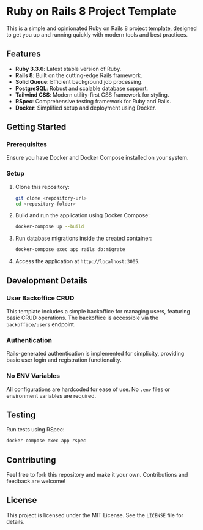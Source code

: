 # Ruby on Rails 8 Project Template

This is a simple and opinionated Ruby on Rails 8 project template, designed to get you up and running quickly with modern tools and best practices.

## Features

- **Ruby 3.3.6**: Latest stable version of Ruby.
- **Rails 8**: Built on the cutting-edge Rails framework.
- **Solid Queue**: Efficient background job processing.
- **PostgreSQL**: Robust and scalable database support.
- **Tailwind CSS**: Modern utility-first CSS framework for styling.
- **RSpec**: Comprehensive testing framework for Ruby and Rails.
- **Docker**: Simplified setup and deployment using Docker.

## Getting Started

### Prerequisites

Ensure you have Docker and Docker Compose installed on your system.

### Setup

1. Clone this repository:

   ```bash
   git clone <repository-url>
   cd <repository-folder>
   ```

2. Build and run the application using Docker Compose:

   ```bash
   docker-compose up --build
   ```

3. Run database migrations inside the created container:

   ```bash
   docker-compose exec app rails db:migrate
   ```

4. Access the application at `http://localhost:3005`.

## Development Details

### User Backoffice CRUD

This template includes a simple backoffice for managing users, featuring basic CRUD operations. The backoffice is accessible via the `backoffice/users` endpoint.

### Authentication

Rails-generated authentication is implemented for simplicity, providing basic user login and registration functionality.

### No ENV Variables

All configurations are hardcoded for ease of use. No `.env` files or environment variables are required.

## Testing

Run tests using RSpec:

```bash
docker-compose exec app rspec
```

## Contributing

Feel free to fork this repository and make it your own. Contributions and feedback are welcome!

## License

This project is licensed under the MIT License. See the `LICENSE` file for details.

